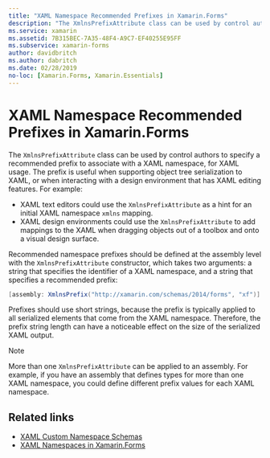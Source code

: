 ```yaml
---
title: "XAML Namespace Recommended Prefixes in Xamarin.Forms"
description: "The XmlnsPrefixAttribute class can be used by control authors to specify a recommended prefix to associate with a XAML namespace, for XAML usage."
ms.service: xamarin
ms.assetid: 7B315BEC-7A35-48F4-A9C7-EF40255E95FF
ms.subservice: xamarin-forms
author: davidbritch
ms.author: dabritch
ms.date: 02/28/2019
no-loc: [Xamarin.Forms, Xamarin.Essentials]
---
```


# XAML Namespace Recommended Prefixes in Xamarin.Forms

The `XmlnsPrefixAttribute` class can be used by control authors to specify a recommended prefix to associate with a XAML namespace, for XAML usage. The prefix is useful when supporting object tree serialization to XAML, or when interacting with a design environment that has XAML editing features. For example:

- XAML text editors could use the `XmlnsPrefixAttribute` as a hint for an initial XAML namespace `xmlns` mapping.
- XAML design environments could use the `XmlnsPrefixAttribute` to add mappings to the XAML when dragging objects out of a toolbox and onto a visual design surface.

Recommended namespace prefixes should be defined at the assembly level with the `XmlnsPrefixAttribute` constructor, which takes two arguments: a string that specifies the identifier of a XAML namespace, and a string that specifies a recommended prefix:

```csharp
[assembly: XmlnsPrefix("http://xamarin.com/schemas/2014/forms", "xf")]
```

Prefixes should use short strings, because the prefix is typically applied to all serialized elements that come from the XAML namespace. Therefore, the prefix string length can have a noticeable effect on the size of the serialized XAML output.

> [!NOTE]
> More than one `XmlnsPrefixAttribute` can be applied to an assembly. For example, if you have an assembly that defines types for more than one XAML namespace, you could define different prefix values for each XAML namespace.

## Related links

- [XAML Custom Namespace Schemas](custom-namespace-schemas.md)
- [XAML Namespaces in Xamarin.Forms](namespaces.md)
